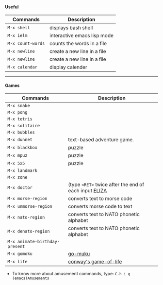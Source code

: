 #### Useful
| Commands 			            | Description                            													  |
|-------------------------------|---------------------------------------------------------------------------------------------|
| `M-x shell`					| displays bash shell 																		  |
| `M-x ielm`   				    | interactive emacs lisp mode                        										  | 
| `M-x count-words`			    | counts the words in a file    															  |
| `M-x newline`			        | create a new line in a file    															  |
| `M-x newline`			        | create a new line in a file    															  |
| `M-x calendar`				| display calender 																			  |

__ __ __ __

#### Games
| Commands 			            | Description                            													  |
|-------------------------------|---------------------------------------------------------------------------------------------|
| `M-x snake`   				|                              																  | 
| `M-x pong`     				|         	               																	  | 
| `M-x tetris`     				|           																				  | 
| `M-x solitaire`   			|           																				  | 
| `M-x bubbles`    				|              																				  | 
| `M-x dunnet`      			| text-based adventure game.                  												  | 
| `M-x blackbox` 				| puzzle      		   																		  | 
| `M-x mpuz` 					| puzzle																					  |
| `M-x 5x5`         			| puzzle																					  |
| `M-x landmark`    			|																						      |
| `M-x zone` 					|																							  |
| `M-x doctor`					| (type `<RET>` twice after the end of each input [ELIZA](https://en.wikipedia.org/wiki/ELIZA)|	
| `M-x morse-region`			| converts text to morse code 																  |
| `M-x unmorse-region`  		| converts morse code to text 																  |
| `M-x nato-region` 			| converts text to NATO phonetic alphabet                            						  |
| `M-x denato-region` 			| converts text to NATO phonetic alphabet													  |
| `M-x animate-birthday-present`| 																							  |
| `M-x gomoku`        			| [go-muku](https://en.wikipedia.org/wiki/Gomoku)				  |
| `M-x life` 		  			| [conway's game-of-life](https://en.wikipedia.org/wiki/Conway%27s_Game_of_Life) |

- To know more about amusement commands, type: `C-h i g (emacs)Amusements` 

